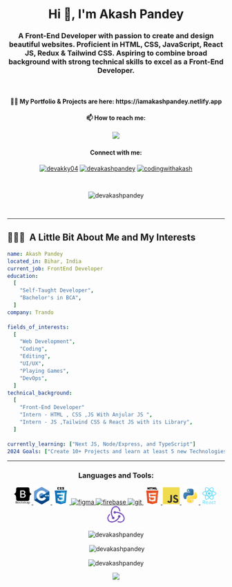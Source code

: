 <h1 align="center">Hi 👋, I'm Akash Pandey</h1>
<h3 align="center">A Front-End Developer with passion to create and design beautiful websites. Proficient in HTML, CSS, JavaScript, React JS, Redux & Tailwind CSS. Aspiring to combine broad background with strong technical skills to excel as a Front-End Developer.
</h3>
<br>

 <h4 align="center"> 
  👨‍💻 My Portfolio & Projects are here: https://iamakashpandey.netlify.app
</h4>

<h4 align="center"> 📫 How to reach me: </h4>
 <p align="center">
    <a target="_blank" href="mailto:developerakky@gmail.com"><img src="https://img.shields.io/badge/developerakky@gmail.com-D14836?style=for-the-badge&logo=gmail&logoColor=white"/></a>
  </p>

<h4 align="center">Connect with me:</h4>
<p align="center">
<a href="https://twitter.com/devakky04" target="blank"><img align="center" src="https://raw.githubusercontent.com/rahuldkjain/github-profile-readme-generator/master/src/images/icons/Social/twitter.svg" alt="devakky04" height="30" width="40" /></a>
<a href="https://linkedin.com/in/devakashpandey" target="blank"><img align="center" src="https://raw.githubusercontent.com/rahuldkjain/github-profile-readme-generator/master/src/images/icons/Social/linked-in-alt.svg" alt="devakashpandey" height="30" width="40" /></a>
<a href="https://instagram.com/codingwithakash" target="blank"><img align="center" src="https://raw.githubusercontent.com/rahuldkjain/github-profile-readme-generator/master/src/images/icons/Social/instagram.svg" alt="codingwithakash" height="30" width="40" /></a>
</p>


<div align="center">
<!-- <img alt="Coder GIF" height=250 width=350 align="center" src="https://cdn.dribbble.com/users/730703/screenshots/6581243/avento.gif" /> -->
</div>
</br>

<p align="center"> <img src="https://komarev.com/ghpvc/?username=devakashpandey&label=Profile%20views&color=0e75b6&style=flat" alt="devakashpandey" /> </p>
<br/>

<p align="center">

---

<h2> 👨🏻‍💻 &nbsp;A Little Bit About Me and My Interests</h2>

```yaml
name: Akash Pandey
located_in: Bihar, India
current_job: FrontEnd Developer
education:
  [
    "Self-Taught Developer",
    "Bachelor's in BCA",
  ]
company: Trando

fields_of_interests:
  [
    "Web Development",
    "Coding",
    "Editing",
    "UI/UX",
    "Playing Games",
    "DevOps",
  ]
technical_background:
  [
    "Front-End Developer"
    "Intern - HTML , CSS ,JS With Anjular JS ",
    "Intern - JS ,Tailwind CSS & React JS with its Library",
  ]
  
currently_learning: ["Next JS, Node/Express, and TypeScript"]
2024 Goals: ["Create 10+ Projects and learn at least 5 new Technologies."]

```
  
--- 

</p>
 
 
<h3 align="center">Languages and Tools:</h3>
<p align="center"> <a href="https://getbootstrap.com" target="_blank" rel="noreferrer"> <img src="https://raw.githubusercontent.com/devicons/devicon/master/icons/bootstrap/bootstrap-plain-wordmark.svg" alt="bootstrap" width="40" height="40"/> </a> <a href="https://www.w3schools.com/cpp/" target="_blank" rel="noreferrer"> <img src="https://raw.githubusercontent.com/devicons/devicon/master/icons/cplusplus/cplusplus-original.svg" alt="cplusplus" width="40" height="40"/> </a> <a href="https://www.w3schools.com/css/" target="_blank" rel="noreferrer"> <img src="https://raw.githubusercontent.com/devicons/devicon/master/icons/css3/css3-original-wordmark.svg" alt="css3" width="40" height="40"/> </a> <a href="https://www.figma.com/" target="_blank" rel="noreferrer"> <img src="https://www.vectorlogo.zone/logos/figma/figma-icon.svg" alt="figma" width="40" height="40"/> </a> <a href="https://firebase.google.com/" target="_blank" rel="noreferrer"> <img src="https://www.vectorlogo.zone/logos/firebase/firebase-icon.svg" alt="firebase" width="40" height="40"/> </a> <a href="https://git-scm.com/" target="_blank" rel="noreferrer"> <img src="https://www.vectorlogo.zone/logos/git-scm/git-scm-icon.svg" alt="git" width="40" height="40"/> </a> <a href="https://www.w3.org/html/" target="_blank" rel="noreferrer"> <img src="https://raw.githubusercontent.com/devicons/devicon/master/icons/html5/html5-original-wordmark.svg" alt="html5" width="40" height="40"/> </a> <a href="https://developer.mozilla.org/en-US/docs/Web/JavaScript" target="_blank" rel="noreferrer"> <img src="https://raw.githubusercontent.com/devicons/devicon/master/icons/javascript/javascript-original.svg" alt="javascript" width="40" height="40"/> </a> <a href="https://www.python.org" target="_blank" rel="noreferrer"> <img src="https://raw.githubusercontent.com/devicons/devicon/master/icons/python/python-original.svg" alt="python" width="40" height="40"/> </a> <a href="https://reactjs.org/" target="_blank" rel="noreferrer"> <img src="https://raw.githubusercontent.com/devicons/devicon/master/icons/react/react-original-wordmark.svg" alt="react" width="40" height="40"/> </a> <a href="https://redux.js.org" target="_blank" rel="noreferrer"> <img src="https://raw.githubusercontent.com/devicons/devicon/master/icons/redux/redux-original.svg" alt="redux" width="40" height="40"/> </a> </p>

<p align="center"><img align="center" src="https://github-readme-stats.vercel.app/api/top-langs?username=devakashpandey&show_icons=true&locale=en&layout=compact" alt="devakashpandey" /></p>

<p align="center">&nbsp;<img align="center" src="https://github-readme-stats.vercel.app/api?username=devakashpandey&show_icons=true&locale=en" alt="devakashpandey" /></p>

<p align="center"><img align="center" src="https://github-readme-streak-stats.herokuapp.com/?user=devakashpandey&" alt="devakashpandey" /></p>

<p align="center">
  <img src="https://capsule-render.vercel.app/api?type=waving&color=gradient&height=100&section=footer"/>
</p>
